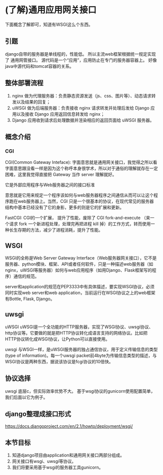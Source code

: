 (了解)通用应用网关接口
========
下面概念了解即可，知道有WSGI这么个东西。 
## 引题
django自带的服务器是单线程的，性能低。
所以主流web框架根据统一规定实现了 通用网管接口。 源代码是一个“应用”，应用防止在专门的服务器容器上。
好像java中源代码和tomcat容器的关系。

## 整体部署流程
1. nginx 做为代理服务器：负责静态资源发送（js、css、图片等）、动态请求转发以及结果的回复；
2. uWSGI 做为后端服务器：负责接收 nginx 请求转发并处理后发给 Django 应用以及接收 Django 应用返回信息转发给 nginx；
3. Django 应用收到请求后处理数据并渲染相应的返回页面给 uWSGI 服务器。


## 概念介绍
### CGI
CGI(Common Gateway Inteface): 字面意思就是通用网关接口，我觉得之所以看字面意思跟没看一样是因为这个称呼本身很学术，所以对于通俗的理解就存在一定困难，这里我觉得直接把 Gateway 当作 server 理解就好。

它是外部应用程序与Web服务器之间的接口标准

意思就是它用来规定一个程序该如何与web服务器程序之间通信从而可以让这个程序跑在web服务器上。当然，CGI 只是一个很基本的协议，在现代常见的服务器结构中基本已经没有了它的身影，更多的则是它的扩展和更新。

FastCGI: CGI的一个扩展， 提升了性能，废除了 CGI fork-and-execute （来一个请求 fork 一个新进程处理，处理完再把进程 kill 掉）的工作方式，转而使用一种长生存期的方法，减少了进程消耗，提升了性能。
## WSGI
WSGI的全称是Web Server Gateway Interface（Web服务器网关接口），它不是服务器、python模块、框架、API或者任何软件，只是一种描述web服务器（如nginx，uWSGI等服务器）如何与web应用程序（如用Django、Flask框架写的程序）通信的规范。

server和application的规范在PEP3333中有具体描述，要实现WSGI协议，必须同时实现web server和web application，当前运行在WSGI协议之上的web框架有Bottle, Flask, Django。
## uwsgi
uWSGI
uWSGI是一个全功能的HTTP服务器，实现了WSGI协议、uwsgi协议、http协议等。它要做的就是把HTTP协议转化成语言支持的网络协议。比如把HTTP协议转化成WSGI协议，让Python可以直接使用。

uwsgi
与WSGI一样，是uWSGI服务器的独占通信协议，用于定义传输信息的类型(type of information)。每一个uwsgi packet前4byte为传输信息类型的描述，与WSGI协议是两种东西，据说该协议是fcgi协议的10倍快。


## 协议选择
uwsgi 底层c，但实际效率优势不大。
基于wsgi协议的gunicorn使用配置简单，我们后面以它为例子。


## django整理成接口形式
https://docs.djangoproject.com/en/2.1/howto/deployment/wsgi/

## 本节目标
1. 知道django项目由application和通用网关接口两部分组成。
2. 网关接口有wsgi、uwsgi等协议。
3. 我们将要采用基于wsgi的服务器工具gunicorn。